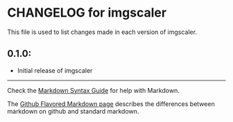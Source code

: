 # CHANGELOG for imgscaler

This file is used to list changes made in each version of imgscaler.

## 0.1.0:

* Initial release of imgscaler

- - -
Check the [Markdown Syntax Guide](http://daringfireball.net/projects/markdown/syntax) for help with Markdown.

The [Github Flavored Markdown page](http://github.github.com/github-flavored-markdown/) describes the differences between markdown on github and standard markdown.
